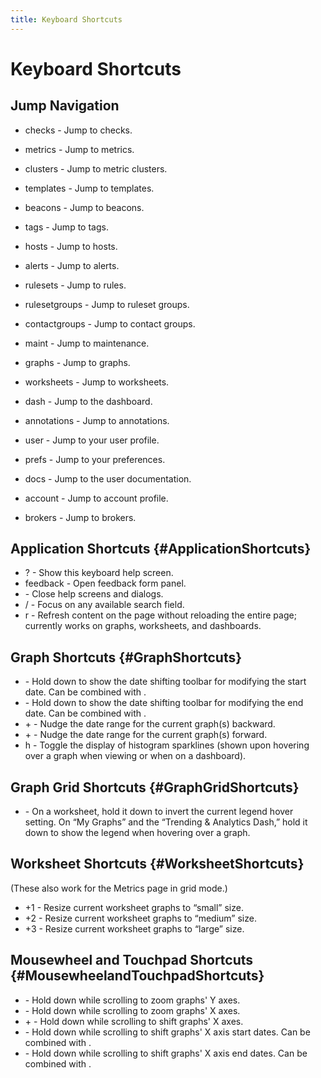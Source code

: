 ```yaml
---
title: Keyboard Shortcuts
---
```


# Keyboard Shortcuts

## Jump Navigation

 * checks - Jump to checks.
 * metrics - Jump to metrics.
 * clusters - Jump to metric clusters.
 * templates - Jump to templates.
 * beacons - Jump to beacons.
 * tags - Jump to tags.

 * hosts - Jump to hosts.
 * alerts - Jump to alerts.
 * rulesets - Jump to rules.
 * rulesetgroups - Jump to ruleset groups.
 * contactgroups - Jump to contact groups.
 * maint - Jump to maintenance.

 * graphs - Jump to graphs.
 * worksheets - Jump to worksheets.
 * dash - Jump to the dashboard.
 * annotations - Jump to annotations.

 * user - Jump to your user profile.
 * prefs - Jump to your preferences.
 * docs - Jump to the user documentation.

 * account - Jump to account profile.
 * brokers - Jump to brokers.

## Application Shortcuts {#ApplicationShortcuts}

 * ? - Show this keyboard help screen.
 * feedback - Open feedback form panel.
 * <esc> - Close help screens and dialogs.
 * / - Focus on any available search field.
 * r - Refresh content on the page without reloading the entire page; currently works on graphs, worksheets, and dashboards.

## Graph Shortcuts {#GraphShortcuts}

 * <comma> - Hold down to show the date shifting toolbar for modifying the start date. Can be combined with <period>.
 * <period> - Hold down to show the date shifting toolbar for modifying the end date. Can be combined with <comma>.
 * <shift>+<left> - Nudge the date range for the current graph(s) backward.
 * <shift>+<right> - Nudge the date range for the current graph(s) forward.
 * h - Toggle the display of histogram sparklines (shown upon hovering over a graph when viewing or when on a dashboard).

## Graph Grid Shortcuts {#GraphGridShortcuts}

 * <shift> - On a worksheet, hold it down to invert the current legend hover setting. On “My Graphs” and the “Trending & Analytics Dash,” hold it down to show the legend when hovering over a graph.

## Worksheet Shortcuts {#WorksheetShortcuts}

(These also work for the Metrics page in grid mode.)
 * <alt>+1 - Resize current worksheet graphs to “small” size.
 * <alt>+2 - Resize current worksheet graphs to “medium” size.
 * <alt>+3 - Resize current worksheet graphs to “large” size.

## Mousewheel and Touchpad Shortcuts {#MousewheelandTouchpadShortcuts}

 * <shift> - Hold down while scrolling to zoom graphs' Y axes.
 * <alt> - Hold down while scrolling to zoom graphs' X axes.
 * <ctrl>+<alt> - Hold down while scrolling to shift graphs' X axes.
 * <comma> - Hold down while scrolling to shift graphs' X axis start dates. Can be combined with <period>.
 * <period> - Hold down while scrolling to shift graphs' X axis end dates. Can be combined with <comma>.

